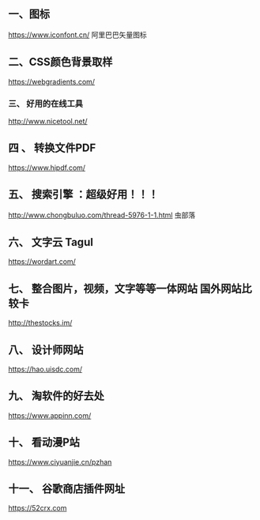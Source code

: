 ## 一、图标

https://www.iconfont.cn/      阿里巴巴矢量图标

## 二、CSS颜色背景取样

https://webgradients.com/    

### 三、 好用的在线工具

http://www.nicetool.net/

## 四 、 转换文件PDF

https://www.hipdf.com/

## 五、 搜索引擎 ：超级好用！！！

http://www.chongbuluo.com/thread-5976-1-1.html   虫部落

## 六、   文字云   Tagul

https://wordart.com/     

## 七、  整合图片，视频，文字等等一体网站 国外网站比较卡

http://thestocks.im/

## 八、  设计师网站

https://hao.uisdc.com/

## 九、 淘软件的好去处

https://www.appinn.com/

## 十、   看动漫P站

https://www.ciyuanjie.cn/pzhan

## 十一、  谷歌商店插件网址

https://52crx.com